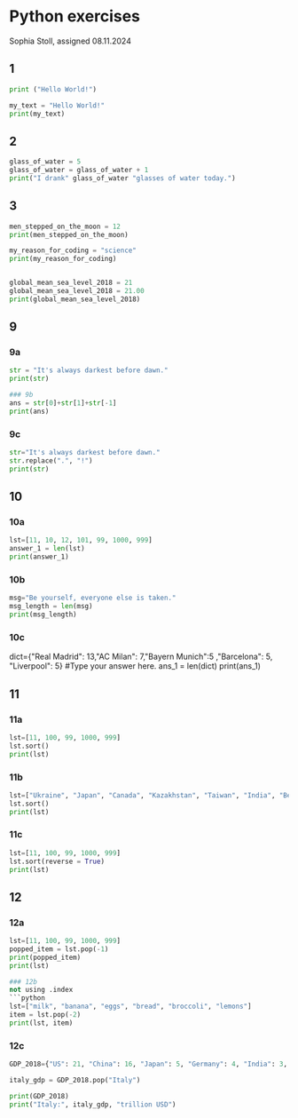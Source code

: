 # Python exercises
Sophia Stoll, assigned 08.11.2024

## 1

```python
print ("Hello World!")

my_text = "Hello World!"
print(my_text)
```

## 2

```python
glass_of_water = 5
glass_of_water = glass_of_water + 1
print("I drank" glass_of_water "glasses of water today.")
```

## 3

```python
men_stepped_on_the_moon = 12
print(men_stepped_on_the_moon)

my_reason_for_coding = "science"
print(my_reason_for_coding)


global_mean_sea_level_2018 = 21
global_mean_sea_level_2018 = 21.00
print(global_mean_sea_level_2018)

```

## 9
### 9a
```python
str = "It's always darkest before dawn."
print(str)

### 9b
ans = str[0]+str[1]+str[-1]
print(ans)
```

### 9c
```python
str="It's always darkest before dawn."
str.replace(".", "!")
print(str)
```

## 10
### 10a
```python
lst=[11, 10, 12, 101, 99, 1000, 999]
answer_1 = len(lst)
print(answer_1)
```

### 10b
```python
msg="Be yourself, everyone else is taken."
msg_length = len(msg)
print(msg_length)
```

### 10c
dict={"Real Madrid": 13,"AC Milan": 7,"Bayern Munich":5 ,"Barcelona": 5, "Liverpool": 5}
#Type your answer here.
ans_1 = len(dict)
print(ans_1)

## 11
### 11a
```python
lst=[11, 100, 99, 1000, 999]
lst.sort()
print(lst)
```

### 11b
```python
lst=["Ukraine", "Japan", "Canada", "Kazakhstan", "Taiwan", "India", "Belize"]
lst.sort()
print(lst)
```

### 11c
```python
lst=[11, 100, 99, 1000, 999]
lst.sort(reverse = True)
print(lst)
```

## 12
### 12a
```python
lst=[11, 100, 99, 1000, 999]
popped_item = lst.pop(-1)
print(popped_item)
print(lst)

### 12b
not using .index
```python
lst=["milk", "banana", "eggs", "bread", "broccoli", "lemons"]
item = lst.pop(-2)
print(lst, item)
```

### 12c
```python
GDP_2018={"US": 21, "China": 16, "Japan": 5, "Germany": 4, "India": 3, "France": 3, "UK": 3, "Italy": 2}

italy_gdp = GDP_2018.pop("Italy")

print(GDP_2018)
print("Italy:", italy_gdp, "trillion USD")

```

